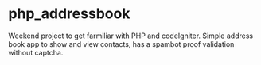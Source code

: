 # php_addressbook
Weekend project to get farmiliar with PHP and codeIgniter. Simple address book app to show and view contacts, has a spambot proof validation without captcha.
